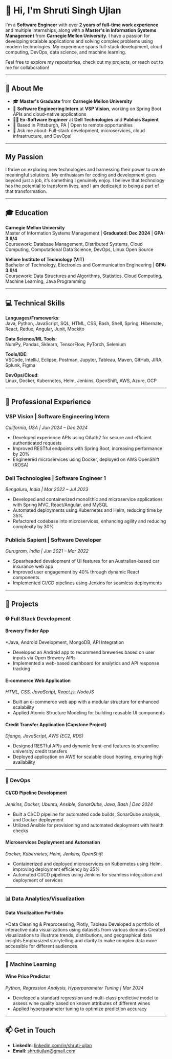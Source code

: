 # 👋 Hi, I'm Shruti Singh Ujlan

I'm a **Software Engineer** with over **2 years of full-time work experience** and multiple internships, along with a **Master's in Information Systems Management** from **Carnegie Mellon University**. I have a passion for developing scalable applications and solving complex problems using modern technologies. My experience spans full-stack development, cloud computing, DevOps, data science, and machine learning.

Feel free to explore my repositories, check out my projects, or reach out to me for collaboration!

---

## 🌟 About Me

- 🎓 **Master's Graduate** from **Carnegie Mellon University**  
- 🌱 **Software Engineering Intern** at **VSP Vision**, working on Spring Boot APIs and cloud-native applications  
- 👩‍💻 **Ex-Software Engineer** at **Dell Technologies** and **Publicis Sapient**  
- 📍 Based in Pittsburgh, PA | Open to remote opportunities  
- 💬 Ask me about: Full-stack development, microservices, cloud infrastructure, and DevOps!  

---

## My Passion

I thrive on exploring new technologies and harnessing their power to create meaningful solutions. My enthusiasm for coding and development goes beyond just a job, it’s something I genuinely enjoy. I believe that technology has the potential to transform lives, and I am dedicated to being a part of that transformation.

---

## 🎓 Education

**Carnegie Mellon University**  
Master of Information Systems Management | **Graduated: Dec 2024** | **GPA: 3.6/4**  
Coursework: Database Management, Distributed Systems, Cloud Computing, Computational Data Science, DevOps, Linux Open Source  

**Vellore Institute of Technology (VIT)**  
Bachelor of Technology, Electronics and Communication Engineering | **GPA: 3.9/4**  
Coursework: Data Structures and Algorithms, Statistics, Cloud Computing, Machine Learning, Java Programming  

---

## 💻 Technical Skills

**Languages/Frameworks**:  
Java, Python, JavaScript, SQL, HTML, CSS, Bash, Shell, Spring, Hibernate, React, Redux, Angular, Junit, Mockito  

**Data Science/ML Tools**:  
NumPy, Pandas, Sklearn, TensorFlow, PyTorch, Selenium  

**Tools/IDE**:  
VSCode, IntelliJ, Eclipse, Postman, Jupyter, Tableau, Maven, GitHub, JIRA, Splunk, Figma  

**DevOps/Cloud**:  
Linux, Docker, Kubernetes, Helm, Jenkins, OpenShift, AWS, Azure, GCP  

---

## 💼 Professional Experience

### VSP Vision | Software Engineering Intern  
*California, USA | Jun 2024 – Dec 2024*  
- Developed experience APIs using OAuth2 for secure and efficient authenticated requests  
- Improved RESTful endpoints with Spring Boot, increasing performance by 20%  
- Engineered microservices using Docker, deployed on AWS OpenShift (ROSA)  

### Dell Technologies | Software Engineer 1  
*Bengaluru, India | Mar 2022 – Jul 2023*  
- Developed and containerized monolithic and microservice applications with Spring MVC, React/Angular, and MySQL  
- Automated deployments using Kubernetes and Helm, reducing time by 35%  
- Refactored codebase into microservices, enhancing agility and reducing complexity by 30%  

### Publicis Sapient | Software Developer  
*Gurugram, India | Jun 2021 – Mar 2022*  
- Spearheaded development of UI features for an Australian-based car insurance web app  
- Improved user engagement by 40% through dynamic React components  
- Implemented CI/CD pipelines using Jenkins for seamless deployments  

---

## 🔧 Projects

### 🌐 Full Stack Development

#### Brewery Finder App  
*Java, Android Development, MongoDB, API Integration 
- Developed an Android app to recommend breweries based on user inputs via Open Brewery APIs  
- Implemented a web-based dashboard for analytics and API response tracking  

#### E-commerce Web Application  
*HTML, CSS, JavaScript, React.js, NodeJS*  
- Built an e-commerce web app with a modular structure for enhanced scalability  
- Applied Atomic Structure Modeling for building reusable UI components

#### Credit Transfer Application (Capstone Project)  
*Django, JavaScript, AWS (EC2, RDS)*  
- Designed RESTful APIs and dynamic front-end features to streamline university credit transfers  
- Deployed application on AWS for scalable cloud hosting, ensuring high availability

---

### 🚀 DevOps

#### CI/CD Pipeline Development  
*Jenkins, Docker, Ubuntu, Ansible, SonarQube, Java, Bash | Dec 2024*  
- Built a CI/CD pipeline for automated code builds, SonarQube analysis, and Docker deployment  
- Utilized Ansible for provisioning and automated deployment with health checks  


#### Microservices Deployment and Automation  
*Docker, Kubernetes, Helm, Jenkins, OpenShift*  
- Containerized and deployed microservices on Kubernetes using Helm, improving deployment efficiency by 35%  
- Automated CI/CD pipelines using Jenkins for seamless integration and deployment of services  

---

### 📊 Data Analytics/Visualization

#### Data Visulizaition Portfolio
*Data Cleaning & Preprocessing, Plotly, Tableau 
Developed a portfolio of interactive data visualizations using datasets from various domains
Created visualizations to illustrate trends, distributions, and geographical data insights
Emphasized storytelling and clarity to make complex data more accessible for different audiences

---

### 🤖 Machine Learning

#### Wine Price Predictor  
*Python, Regression Analysis, Hyperparameter Tuning | Mar 2024*  
- Developed a standard regression and multi-class predictive model to assess wine quality based on known attributes of different wines  
- Applied hyperparameter tuning to optimize prediction accuracy  

---



## 📫 Get in Touch

- **LinkedIn**: [linkedin.com/in/shruti-ujlan](https://www.linkedin.com/in/shruti-ujlan)  
- **Email**: shrutiujlan@gmail.com  
